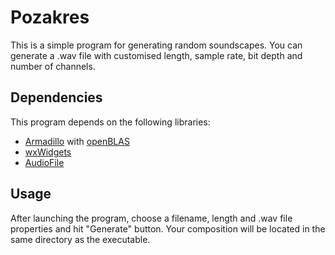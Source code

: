 # Pozakres
This is a simple program for generating random soundscapes. You can generate a .wav file with customised length, sample rate, bit depth and number of channels.

## Dependencies
This program depends on the following libraries:
* [Armadillo](http://arma.sourceforge.net/) with [openBLAS](https://www.openblas.net/)
* [wxWidgets](https://www.wxwidgets.org/)
* [AudioFile](https://github.com/adamstark/AudioFile)

## Usage
After launching the program, choose a filename, length and .wav file properties and hit "Generate" button. Your composition will be located in the same directory as the executable.
